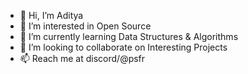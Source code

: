 - 👋 Hi, I’m Aditya
- 👀 I’m interested in Open Source
- 🌱 I’m currently learning Data Structures & Algorithms
- 💞️ I’m looking to collaborate on Interesting Projects
- 📫 Reach me at discord/@psfr

<!---
adityax4/adityax4 is a ✨ special ✨ repository because its `README.md` (this file) appears on your GitHub profile.
You can click the Preview link to take a look at your changes.
--->

